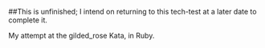 ##This is unfinished; I intend on returning to this tech-test at a later date to complete it.

My attempt at the gilded_rose Kata, in Ruby.
